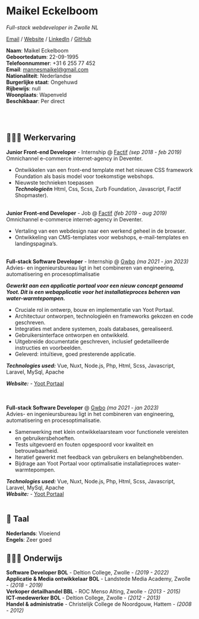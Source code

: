 # Maikel Eckelboom

_Full-stack webdeveloper in Zwolle NL_ <br>

[Email](mailto:mannesmaikel@gmail.com) / [Website](https://portfolio-maikel-eckelboom.vercel.app/) / [LinkedIn](https://www.linkedin.com/in/maikel-eckelboom-328b67181/) / [GitHub](https://github.com/maikeleckelboom/)

**Naam**: Maikel Eckelboom <br>
**Geboortedatum**:  22-09-1995 <br>
**Telefoonnummer**:  +31 6 255 77 452 <br>
**Email**: mannesmaikel@gmail.com <br>
**Nationaliteit**:  Nederlandse <br>
**Burgerlijke staat**:  Ongehuwd <br>
**Rijbewijs**:  null <br>
**Woonplaats**:  Wapenveld <br>
**Beschikbaar**:  Per direct <br>

<br><br>

## 👩🏼‍💻 Werkervaring

**Junior Front-end Developer** - Internship @ [Factif](https://factif.nl/) _(sep 2018 - feb 2019)_ <br>
Omnichannel e-commerce internet-agency in Deventer.
  - Ontwikkelen van een front-end template met het nieuwe CSS framework Foundation als basis model voor toekomstige webshops.
  - Nieuwste technieken toepassen <br>
**_Technologieën_** Html, Css, Scss, Zurb Foundation, Javascript, Factif Shopmaster).
<br><br>


**Junior Front-end Developer** - Job @ [Factif](https://factif.nl/) _(feb 2019 - aug 2019)_ <br>
Omnichannel e-commerce internet-agency in Deventer.
- Vertaling van een webdesign naar een werkend geheel in de browser.
- Ontwikkeling van CMS-templates voor webshops, e-mail-templates en landingspagina’s.
<br><br>

**Full-stack Software Developer** - Internship @ [Gwbo](http://gwbo.nl/) _(ma 2021 - jan 2023)_ <br>
Advies- en ingenieursbureau ligt in het combineren van engineering, automatisering en procesoptimalisatie

_**Gewerkt aan een applicatie portaal voor een nieuw concept genaamd Yoot.
Dit is een webapplicatie voor het installatieproces beheren van water-warmtepompen.**_ <br>
- Cruciale rol in ontwerp, bouw en implementatie van Yoot Portaal.
- Architectuur ontworpen, technologieën en frameworks gekozen en code geschreven.
- Integraties met andere systemen, zoals databases, gerealiseerd.
- Gebruikersinterface ontworpen en ontwikkeld.
- Uitgebreide documentatie geschreven, inclusief gedetailleerde instructies en voorbeelden.
- Geleverd: intuïtieve, goed presterende applicatie.

**_Technologies used:_** Vue, Nuxt, Node.js, Php, Html, Scss, Javascript, Laravel, MySql, Apache<br>

**_Website:_** - [Yoot Portaal](https://portaal.yoot.nl/)

<br><br>
**Full-stack Software Developer** @ [Gwbo](http://gwbo.nl/) _(ma 2021 - jan 2023)_ <br>
Advies- en ingenieursbureau ligt in het combineren van engineering, automatisering en procesoptimalisatie.

- Samenwerking met klein ontwikkelaarsteam voor functionele vereisten en gebruikersbehoeften.
- Tests uitgevoerd en fouten opgespoord voor kwaliteit en betrouwbaarheid.
- Iteratief gewerkt met feedback van gebruikers en belanghebbenden.
- Bijdrage aan Yoot Portaal voor optimalisatie installatieproces water-warmtepompen.

**_Technologies used:_** Vue, Nuxt, Node.js, Php, Html, Scss, Javascript, Laravel, MySql, Apache<br>
**_Website:_** - [Yoot Portaal](https://portaal.yoot.nl/)
<br><br>

## 💬 Taal

  **Nederlands**: Vloeiend<br>
  **Engels**: Zeer goed<br>

## 👩🏼‍🎓 Onderwijs

**Software Developer BOL** - Deltion College, Zwolle - _(2019 - 2022)_ <br>
**Applicatie & Media ontwikkelaar BOL** - Landstede Media Academy, Zwolle - _(2018 - 2019)_ <br>
**Verkoper detailhandel BBL** - ROC Menso Alting, Zwolle - _(2013 - 2015)_ <br>
**ICT-medewerker BOL** - Deltion College, Zwolle - _(2012 - 2013)_ <br>
**Handel & administratie** - Christelijk College de Noordgouw, Hattem - _(2008 - 2012)_ <br>


[//]: # (**Applicatie & Media ontwikkelaar**, Landstede Media Academy - Zwolle, _&#40;2018 - 2019&#41;_ <br>)
[//]: # (**Verkoper detailhandel BBL**, ROC Menso Alting, Zwolle, _&#40;2013 - 2015&#41;_ <br>)
[//]: # (**ICT-medewerker BOL**, Deltion College, Zwolle _&#40;2012 - 2013&#41;_ <br>)
[//]: # (**Handel & administratie**, Christelijk College de Noordgouw, Hattem _&#40;2008 - 2012&#41;_ <br>)
